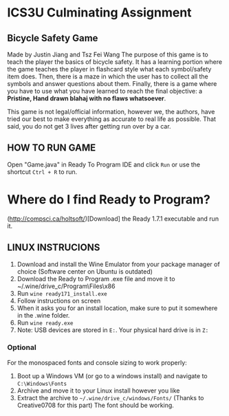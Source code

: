 # ICS3U Culminating Assignment

## Bicycle Safety Game

Made by Justin Jiang and Tsz Fei Wang
The purpose of this game is to teach the player the basics of bicycle safety. 
It has a learning portion where the game teaches the player in flashcard style what each symbol/safety item does.
Then, there is a maze in which the user has to collect all the symbols and answer questions about them.
Finally, there is a game where you have to use what you have learned to reach the final objective: a **__Pristine, Hand drawn blahaj with no flaws whatsoever__**.

This game is not legal/official information, however we, the authors, have tried our best to make everything as accurate to real life as possible.
That said, you do not get 3 lives after getting run over by a car.

## HOW TO RUN GAME
Open "Game.java" in Ready To Program IDE and click `Run` or use the shortcut `Ctrl + R` to run.
# Where do I find Ready to Program?
(http://compsci.ca/holtsoft/)[Download] the Ready 1.7.1 executable and run it.

## LINUX INSTRUCIONS
1. Download and install the Wine Emulator from your package manager of choice (Software center on Ubuntu is outdated)
2. Download the Ready to Program .exe file and move it to ~/.wine/drive_c/Program\Files\x86
3. Run `wine ready171_install.exe`
4. Follow instructions on screen
5. When it asks you for an install location, make sure to put it somewhere in the .wine folder.
6. Run `wine ready.exe`
7. Note: USB devices are stored in `E:`. Your physical hard drive is in `Z:`
### Optional
For the monospaced fonts and console sizing to work properly:
1. Boot up a Windows VM (or go to a windows install) and navigate to `C:\Windows\Fonts`
2. Archive and move it to your Linux install however you like
3. Extract the archive to `~/.wine/drive_c/windows/Fonts/` (Thanks to Creative0708 for this part)
The font should be working.
   

